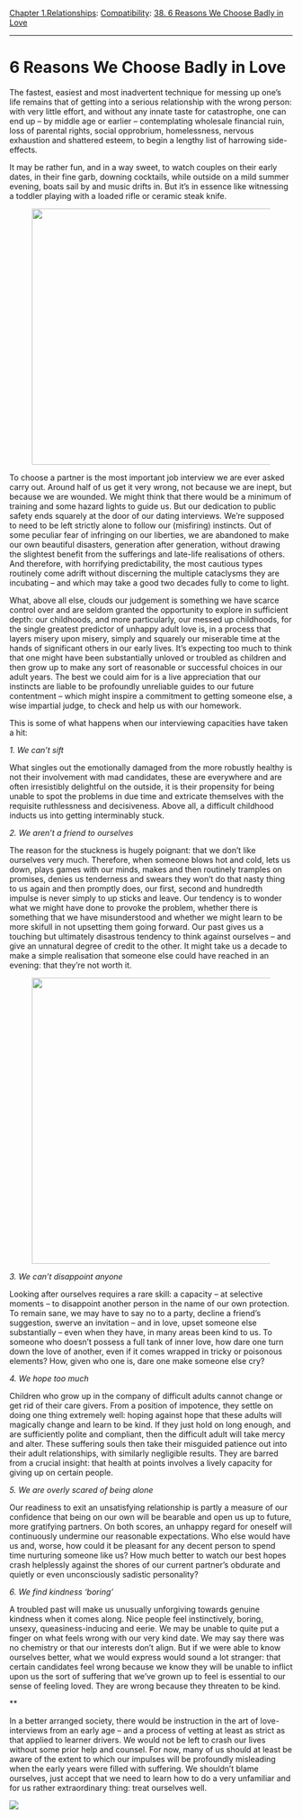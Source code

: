 [Chapter 1.Relationships](https://www.theschooloflife.com/thebookoflife/category/relationships/): [Compatibility](https://www.theschooloflife.com/thebookoflife/category/relationships/compatibility/): [38. 6 Reasons We Choose Badly in Love](https://www.theschooloflife.com/thebookoflife/6-reasons-we-choose-badly-in-love/)

* * *

# 6 Reasons We Choose Badly in Love

The fastest, easiest and most inadvertent technique for messing up one’s life remains that of getting into a serious relationship with the wrong person: with very little effort, and without any innate taste for catastrophe, one can end up – by middle age or earlier – contemplating wholesale financial ruin, loss of parental rights, social opprobrium, homelessness, nervous exhaustion and shattered esteem, to begin a lengthy list of harrowing side-effects.&nbsp;

It may be rather fun, and in a way sweet, to watch couples on their early dates, in their fine garb, downing cocktails, while outside on a mild summer evening, boats sail by and music drifts in. But it’s in essence like witnessing a toddler playing with a loaded rifle or ceramic steak knife.

<figure class="aligncenter is-resized"><img src="https://www.theschooloflife.com/thebookoflife/wp-content/uploads/2019/07/1360px-Degas_A_Woman_Seated_beside_a_Vase_of_Flowers_Madame_Paul_Valpin%C3%A7on-1024x813.jpg" alt="" class="wp-image-23501" width="574" height="455"></figure>

To choose a partner is the most important job interview we are ever asked carry out. Around half of us get it very wrong, not because we are inept, but because we are wounded. We might think that there would be a minimum of training and some hazard lights to guide us. But our dedication to public safety ends squarely at the door of our dating interviews. We’re supposed to need to be left strictly alone to follow our (misfiring) instincts. Out of some peculiar fear of infringing on our liberties, we are abandoned to make our own beautiful disasters, generation after generation, without drawing the slightest benefit from the sufferings and late-life realisations of others. And therefore, with horrifying predictability, the most cautious types routinely come adrift without discerning the multiple cataclysms they are incubating – and which may take a good two decades fully to come to light.&nbsp;

What, above all else, clouds our judgement is something we have scarce control over and are seldom granted the opportunity to explore in sufficient depth: our childhoods, and more particularly, our messed up childhoods, for the single greatest predictor of unhappy adult love is, in a process that layers misery upon misery, simply and squarely our miserable time at the hands of significant others in our early lives. It’s expecting too much to think that one might have been substantially unloved or troubled as children and then grow up to make any sort of reasonable or successful choices in our adult years. The best we could aim for is a live appreciation that our instincts are liable to be profoundly unreliable guides to our future contentment – which might inspire a commitment to getting someone else, a wise impartial judge, to check and help us with our homework.

This is some of what happens when our interviewing capacities have taken a hit:

_1. We can’t sift_

What singles out the emotionally damaged from the more robustly healthy is not their involvement with mad candidates, these are everywhere and are often irresistibly delightful on the outside, it is their propensity for being unable to spot the problems in due time and extricate themselves with the requisite ruthlessness and decisiveness. Above all, a difficult childhood inducts us into getting interminably stuck.

_2. We aren’t a friend to ourselves_

The reason for the stuckness is hugely poignant: that we don’t like ourselves very much. Therefore, when someone blows hot and cold, lets us down, plays games with our minds, makes and then routinely tramples on promises, denies us tenderness and swears they won’t do that nasty thing to us again and then promptly does, our first, second and hundredth impulse is never simply to up sticks and leave. Our tendency is to wonder what we might have done to provoke the problem, whether there is something that we have misunderstood and whether we might learn to be more skifull in not upsetting them going forward. Our past gives us a touching but ultimately disastrous tendency to think against ourselves – and give an unnatural degree of credit to the other. It might take us a decade to make a simple realisation that someone else could have reached in an evening: that they’re not worth it.&nbsp;

<figure class="aligncenter is-resized"><img src="https://www.theschooloflife.com/thebookoflife/wp-content/uploads/2019/07/1223px-Degas_-_Das_Ehepaar_Manet-1024x904.jpg" alt="" class="wp-image-23502" width="575" height="508"></figure>

_3. We can’t disappoint anyone_

Looking after ourselves requires a rare skill: a capacity – at selective moments – to disappoint another person in the name of our own protection. To remain sane, we may have to say no to a party, decline a friend’s suggestion, swerve an invitation – and in love, upset someone else substantially – even when they have, in many areas been kind to us. To someone who doesn’t possess a full tank of inner love, how dare one turn down the love of another, even if it comes wrapped in tricky or poisonous elements? How, given who one is, dare one make someone else cry?

_4. We hope too much_

Children who grow up in the company of difficult adults cannot change or get rid of their care givers. From a position of impotence, they settle on doing one thing extremely well: hoping against hope that these adults will magically change and learn to be kind. If they just hold on long enough, and are sufficiently polite and compliant, then the difficult adult will take mercy and alter. These suffering souls then take their misguided patience out into their adult relationships, with similarly negligible results. They are barred from a crucial insight: that health at points involves a lively capacity for giving up on certain people.

_5. We are overly scared of being alone_

Our readiness to exit an unsatisfying relationship is partly a measure of our confidence that being on our own will be bearable and open us up to future, more gratifying partners. On both scores, an unhappy regard for oneself will continuously undermine our reasonable expectations. Who else would have us and, worse, how could it be pleasant for any decent person to spend time nurturing someone like us? How much better to watch our best hopes crash helplessly against the shores of our current partner’s obdurate and quietly or even unconsciously sadistic personality?

_6. We find kindness ‘boring’_

A troubled past will make us unusually unforgiving towards genuine kindness when it comes along. Nice people feel instinctively, boring, unsexy, queasiness-inducing and eerie. We may be unable to quite put a finger on what feels wrong with our very kind date. We may say there was no chemistry or that our interests don’t align. But if we were able to know ourselves better, what we would express would sound a lot stranger: that certain candidates feel wrong because we know they will be unable to inflict upon us the sort of suffering that we’ve grown up to feel is essential to our sense of feeling loved. They are wrong because they threaten to be kind.

\*\*

In a better arranged society, there would be instruction in the art of love-interviews from an early age – and a process of vetting at least as strict as that applied to learner drivers. We would not be left to crash our lives without some prior help and counsel. For now, many of us should at least be aware of the extent to which our impulses will be profoundly misleading when the early years were filled with suffering. We shouldn’t blame ourselves, just accept that we need to learn how to do a very unfamiliar and for us rather extraordinary thing: treat ourselves well.

[![](https://img.youtube.com/vi/rBRDaQTuBO8/0.jpg)](https://www.youtube.com/embed/rBRDaQTuBO8 '')
&nbsp;&nbsp;  
